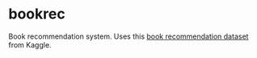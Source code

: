 # bookrec
Book recommendation system.
Uses this [book recommendation dataset]([url](https://www.kaggle.com/datasets/arashnic/book-recommendation-dataset)) from Kaggle.
